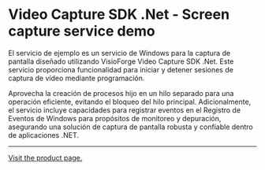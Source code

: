 ﻿# Video Capture SDK .Net - Screen capture service demo

El servicio de ejemplo es un servicio de Windows para la captura de pantalla diseñado utilizando VisioForge Video Capture SDK .Net. Este servicio proporciona funcionalidad para iniciar y detener sesiones de captura de vídeo mediante programación.

Aprovecha la creación de procesos hijo en un hilo separado para una operación eficiente, evitando el bloqueo del hilo principal. Adicionalmente, el servicio incluye capacidades para registrar eventos en el Registro de Eventos de Windows para propósitos de monitoreo y depuración, asegurando una solución de captura de pantalla robusta y confiable dentro de aplicaciones .NET.

---

[Visit the product page.](https://www.visioforge.com/video-capture-sdk-net)

